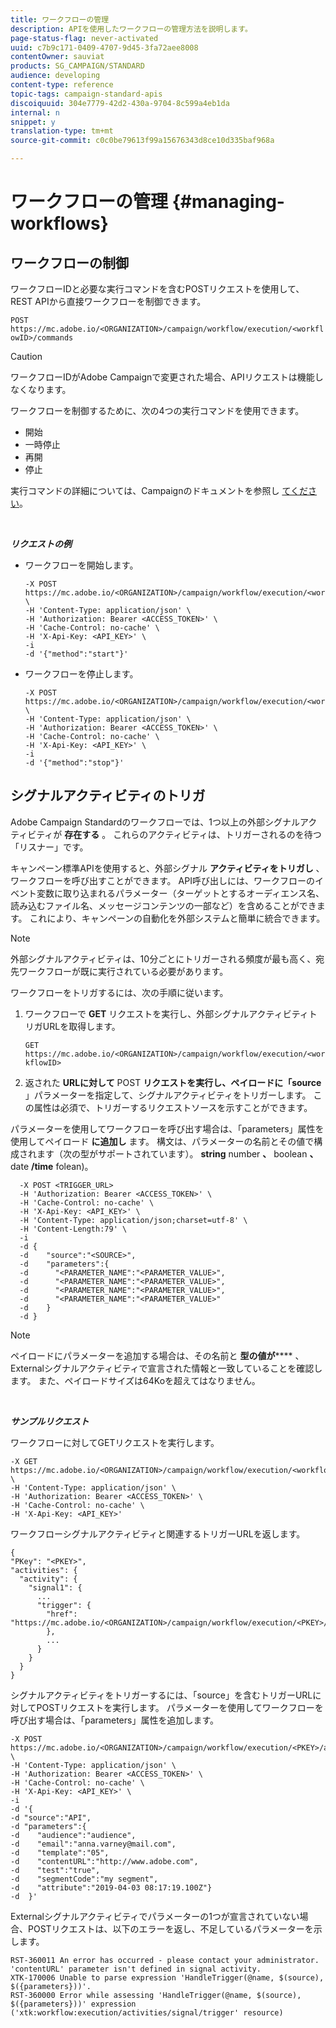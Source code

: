 ```yaml
---
title: ワークフローの管理
description: APIを使用したワークフローの管理方法を説明します。
page-status-flag: never-activated
uuid: c7b9c171-0409-4707-9d45-3fa72aee8008
contentOwner: sauviat
products: SG_CAMPAIGN/STANDARD
audience: developing
content-type: reference
topic-tags: campaign-standard-apis
discoiquuid: 304e7779-42d2-430a-9704-8c599a4eb1da
internal: n
snippet: y
translation-type: tm+mt
source-git-commit: c0c0be79613f99a15676343d8ce10d335baf968a

---
```



# ワークフローの管理 {#managing-workflows}

## ワークフローの制御

ワークフローIDと必要な実行コマンドを含むPOSTリクエストを使用して、REST APIから直接ワークフローを制御できます。

`POST https://mc.adobe.io/<ORGANIZATION>/campaign/workflow/execution/<workflowID>/commands`

>[!CAUTION]
>
>ワークフローIDがAdobe Campaignで変更された場合、APIリクエストは機能しなくなります。

ワークフローを制御するために、次の4つの実行コマンドを使用できます。

* 開始
* 一時停止
* 再開
* 停止

実行コマンドの詳細については、Campaignのドキュメントを参照し [てください](https://helpx.adobe.com/campaign/standard/automating/using/executing-a-workflow.html)。

<br/>

***リクエストの例***

* ワークフローを開始します。

   ```
   -X POST https://mc.adobe.io/<ORGANIZATION>/campaign/workflow/execution/<workflowID>/commands \
   -H 'Content-Type: application/json' \
   -H 'Authorization: Bearer <ACCESS_TOKEN>' \
   -H 'Cache-Control: no-cache' \
   -H 'X-Api-Key: <API_KEY>' \
   -i
   -d '{"method":"start"}'
   ```

   <!-- + réponse -->

* ワークフローを停止します。

   ```
   -X POST https://mc.adobe.io/<ORGANIZATION>/campaign/workflow/execution/<workflowID>/commands \
   -H 'Content-Type: application/json' \
   -H 'Authorization: Bearer <ACCESS_TOKEN>' \
   -H 'Cache-Control: no-cache' \
   -H 'X-Api-Key: <API_KEY>' \
   -i
   -d '{"method":"stop"}'
   ```

   <!-- + réponse -->

## シグナルアクティビティのトリガ

Adobe Campaign Standardのワークフローでは、1つ以上の外部シグナルアクティビティが **存在する** 。 これらのアクティビティは、トリガーされるのを待つ「リスナー」です。

キャンペーン標準APIを使用すると、外部シグナル **アクティビティをトリガし** 、ワークフローを呼び出すことができます。 API呼び出しには、ワークフローのイベント変数に取り込まれるパラメーター（ターゲットとするオーディエンス名、読み込むファイル名、メッセージコンテンツの一部など）を含めることができます。 これにより、キャンペーンの自動化を外部システムと簡単に統合できます。

>[!NOTE]
>
>外部シグナルアクティビティは、10分ごとにトリガーされる頻度が最も高く、宛先ワークフローが既に実行されている必要があります。

ワークフローをトリガするには、次の手順に従います。

1. ワークフローで **GET** リクエストを実行し、外部シグナルアクティビティトリガURLを取得します。

   `GET https://mc.adobe.io/<ORGANIZATION>/campaign/workflow/execution/<workflowID>`

1. 返された **URLに対して** POST **リクエストを実行し、ペイロードに「source** 」パラメーターを指定して、シグナルアクティビティをトリガーします。 この属性は必須で、トリガーするリクエストソースを示すことができます。

パラメーターを使用してワークフローを呼び出す場合は、「parameters」属性を使用してペイロード **に追加し** ます。 構文は、パラメーターの名前とその値で構成されます（次の型がサポートされています）。 **string** number **、** boolean **、** date **/time** folean)。

```
  -X POST <TRIGGER_URL>
  -H 'Authorization: Bearer <ACCESS_TOKEN>' \
  -H 'Cache-Control: no-cache' \
  -H 'X-Api-Key: <API_KEY>' \
  -H 'Content-Type: application/json;charset=utf-8' \
  -H 'Content-Length:79' \
  -i
  -d {
  -d    "source":"<SOURCE>",
  -d    "parameters":{
  -d      "<PARAMETER_NAME":"<PARAMETER_VALUE>",
  -d      "<PARAMETER_NAME":"<PARAMETER_VALUE>",
  -d      "<PARAMETER_NAME":"<PARAMETER_VALUE>",  
  -d      "<PARAMETER_NAME":"<PARAMETER_VALUE>"
  -d    }
  -d }
```

>[!NOTE]
>
>ペイロードにパラメーターを追加する場合は、その名前と **型の値が****** 、Externalシグナルアクティビティで宣言された情報と一致していることを確認します。 また、ペイロードサイズは64Koを超えてはなりません。

<br/>

***サンプルリクエスト***

ワークフローに対してGETリクエストを実行します。

```
-X GET https://mc.adobe.io/<ORGANIZATION>/campaign/workflow/execution/<workflowID> \
-H 'Content-Type: application/json' \
-H 'Authorization: Bearer <ACCESS_TOKEN>' \
-H 'Cache-Control: no-cache' \
-H 'X-Api-Key: <API_KEY>'
```

ワークフローシグナルアクティビティと関連するトリガーURLを返します。

```
{
"PKey": "<PKEY>",
"activities": {
  "activity": {
    "signal1": {
      ...
      "trigger": {
        "href": "https://mc.adobe.io/<ORGANIZATION>/campaign/workflow/execution/<PKEY>/activities/activity/<PKEY>/trigger/"
        },
        ...
      }
    }
  }
}
```

シグナルアクティビティをトリガーするには、「source」を含むトリガーURLに対してPOSTリクエストを実行します。 パラメーターを使用してワークフローを呼び出す場合は、「parameters」属性を追加します。

```
-X POST https://mc.adobe.io/<ORGANIZATION>/campaign/workflow/execution/<PKEY>/activities/activity/<PKEY>/trigger \
-H 'Content-Type: application/json' \
-H 'Authorization: Bearer <ACCESS_TOKEN>' \
-H 'Cache-Control: no-cache' \
-H 'X-Api-Key: <API_KEY>' \
-i
-d '{
-d "source":"API",
-d "parameters":{
-d    "audience":"audience",
-d    "email":"anna.varney@mail.com",
-d    "template":"05",
-d    "contentURL":"http://www.adobe.com",
-d    "test":"true",
-d    "segmentCode":"my segment",
-d    "attribute":"2019-04-03 08:17:19.100Z"}
-d  }'
```

<!-- + réponse -->

Externalシグナルアクティビティでパラメーターの1つが宣言されていない場合、POSTリクエストは、以下のエラーを返し、不足しているパラメーターを示します。

```
RST-360011 An error has occurred - please contact your administrator.
'contentURL' parameter isn't defined in signal activity.
XTK-170006 Unable to parse expression 'HandleTrigger(@name, $(source), $({parameters}))'.
RST-360000 Error while assessing 'HandleTrigger(@name, $(source), $({parameters}))' expression ('xtk:workflow:execution/activities/signal/trigger' resource)
```
